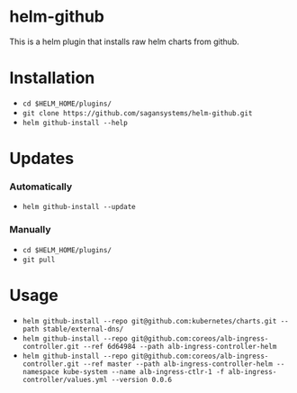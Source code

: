 # helm-github
This is a helm plugin that installs raw helm charts from github.

# Installation
  * `cd $HELM_HOME/plugins/`
  * `git clone https://github.com/sagansystems/helm-github.git`
  * `helm github-install --help`

# Updates
### Automatically
  * `helm github-install --update`

### Manually
  * `cd $HELM_HOME/plugins/`
  * `git pull`
 
# Usage
  * `helm github-install --repo git@github.com:kubernetes/charts.git --path stable/external-dns/`
  * `helm github-install --repo git@github.com:coreos/alb-ingress-controller.git --ref 6d64984 --path alb-ingress-controller-helm`
  * `helm github-install --repo git@github.com:coreos/alb-ingress-controller.git --ref master --path alb-ingress-controller-helm --namespace kube-system --name alb-ingress-ctlr-1 -f alb-ingress-controller/values.yml --version 0.0.6`